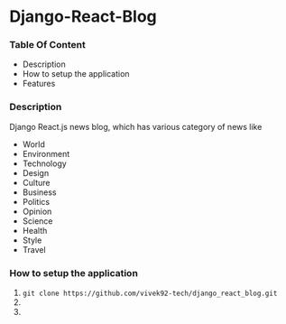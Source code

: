 # Django-React-Blog

### Table Of Content

 * Description
 * How to setup the application
 * Features
 
 ### Description
 
 Django React.js news blog, which has various category of news like
 * World
 * Environment
 * Technology
 * Design
 * Culture
 * Business
 * Politics
 * Opinion
 * Science
 * Health
 * Style
 * Travel
 
 ### How to setup the application
 
 1. `git clone https://github.com/vivek92-tech/django_react_blog.git`
 2. 
 3. 
 

